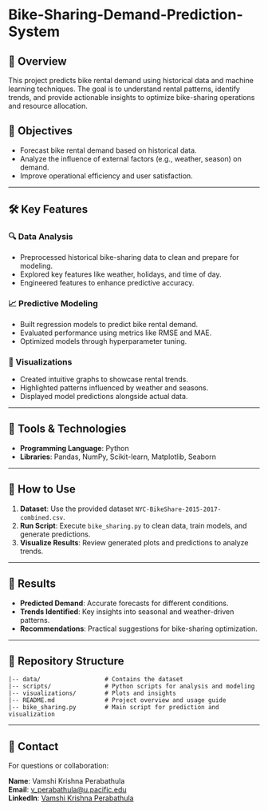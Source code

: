 # Bike-Sharing-Demand-Prediction-System

## 📖 Overview
This project predicts bike rental demand using historical data and machine learning techniques. The goal is to understand rental patterns, identify trends, and provide actionable insights to optimize bike-sharing operations and resource allocation.

## 🎯 Objectives
- Forecast bike rental demand based on historical data.
- Analyze the influence of external factors (e.g., weather, season) on demand.
- Improve operational efficiency and user satisfaction.

---

## 🛠️ Key Features

### 🔍 Data Analysis
- Preprocessed historical bike-sharing data to clean and prepare for modeling.
- Explored key features like weather, holidays, and time of day.
- Engineered features to enhance predictive accuracy.

### 📈 Predictive Modeling
- Built regression models to predict bike rental demand.
- Evaluated performance using metrics like RMSE and MAE.
- Optimized models through hyperparameter tuning.

### 🎨 Visualizations
- Created intuitive graphs to showcase rental trends.
- Highlighted patterns influenced by weather and seasons.
- Displayed model predictions alongside actual data.

---

## 🧰 Tools & Technologies
- **Programming Language**: Python
- **Libraries**: Pandas, NumPy, Scikit-learn, Matplotlib, Seaborn

---

## 🚀 How to Use

1. **Dataset**: Use the provided dataset `NYC-BikeShare-2015-2017-combined.csv`.
2. **Run Script**: Execute `bike_sharing.py` to clean data, train models, and generate predictions.
3. **Visualize Results**: Review generated plots and predictions to analyze trends.

---

## 🎨 Results
- **Predicted Demand**: Accurate forecasts for different conditions.
- **Trends Identified**: Key insights into seasonal and weather-driven patterns.
- **Recommendations**: Practical suggestions for bike-sharing optimization.

---

## 📁 Repository Structure
```
|-- data/                  # Contains the dataset
|-- scripts/               # Python scripts for analysis and modeling
|-- visualizations/        # Plots and insights
|-- README.md              # Project overview and usage guide
|-- bike_sharing.py        # Main script for prediction and visualization
```

---

## 📩 Contact
For questions or collaboration:

**Name**: Vamshi Krishna Perabathula  
**Email**: [v_perabathula@u.pacific.edu](mailto:v_perabathula@u.pacific.edu)  
**LinkedIn**: [Vamshi Krishna Perabathula](https://www.linkedin.com/in/vk-perabathula/)
